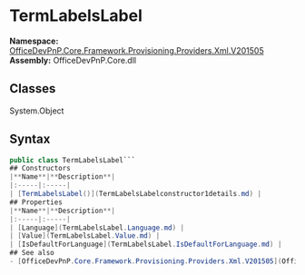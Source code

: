 # TermLabelsLabel

**Namespace:** [OfficeDevPnP.Core.Framework.Provisioning.Providers.Xml.V201505](OfficeDevPnP.Core.Framework.Provisioning.Providers.Xml.V201505.md)
**Assembly:** OfficeDevPnP.Core.dll
## Classes
System.Object
## Syntax
```C#
public class TermLabelsLabel```
## Constructors
|**Name**|**Description**|
|:-----|:-----|
| [TermLabelsLabel()](TermLabelsLabelconstructor1details.md) | 
## Properties
|**Name**|**Description**|
|:-----|:-----|
| [Language](TermLabelsLabel.Language.md) | 
| [Value](TermLabelsLabel.Value.md) | 
| [IsDefaultForLanguage](TermLabelsLabel.IsDefaultForLanguage.md) | 
## See also
- [OfficeDevPnP.Core.Framework.Provisioning.Providers.Xml.V201505](OfficeDevPnP.Core.Framework.Provisioning.Providers.Xml.V201505.md)

